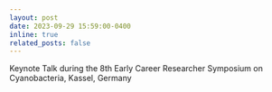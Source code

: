 ```yaml
---
layout: post
date: 2023-09-29 15:59:00-0400
inline: true
related_posts: false
---
```


Keynote Talk during the 8th Early Career Researcher Symposium on Cyanobacteria, Kassel, Germany
